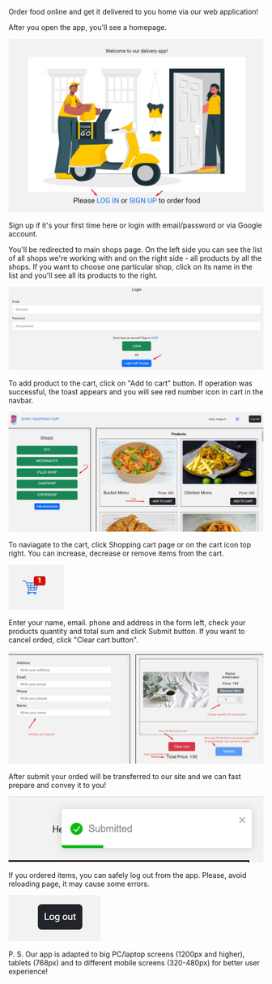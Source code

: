 Order food online and get it delivered to you home via our web application!

After you open the app, you'll see a homepage. 

<img src="./src/assets/HP.jpg" alt="homepage view">

Sign up if it's your first time here or login with email/password or via Google account.

You'll be redirected to main shops page. On the left side you can see the list of all shops we're working with and on the right side - all products by all the shops. If you want to choose one particular shop, click on its name in the list and you'll see all its products to the right.

<img src="./src/assets/LGG.jpg" alt="login page view">

To add product to the cart, click on "Add to cart" button. If operation was successful, the toast appears and you will see red number icon in cart in the navbar.

<img src="./src/assets/ShopsPG.jpg" alt="shops page view">

To naviagate to the cart, click Shopping cart page or on the cart icon top right. You can increase, decrease or remove items from the cart.

<img src="./src/assets/carticon.jpg" alt="cart icon view">

Enter your name, email. phone and address in the form left, check your products quantity and total sum and click Submit button. If you want to cancel orded, click "Clear cart button".

<img src="./src/assets/Cart.jpg" alt="cart view">

After submit your orded will be transferred to our site and we can fast prepare and convey it to you!

<img src="./src/assets/submitted.jpg" alt="submitted msg">

If you ordered items, you can safely log out from the app. Please, avoid reloading page, it may cause some errors.

<img src="./src/assets/lgout.jpg" alt="logout btn">

P. S. Our app is adapted to big PC/laptop screens (1200px and higher), tablets (768px) and to different mobile screens (320-480px) for better user experience!